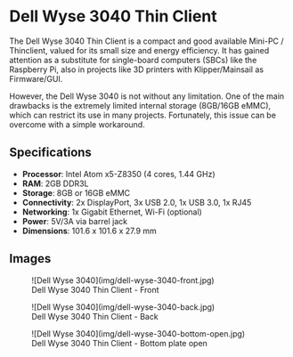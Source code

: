 # Dell Wyse 3040 Thin Client
The Dell Wyse 3040 Thin Client is a compact and good available Mini-PC /
Thinclient, valued for its small size and energy efficiency. It has gained
attention as a substitute for single-board computers (SBCs) like the Raspberry
Pi, also in projects like 3D printers with Klipper/Mainsail as Firmware/GUI.

However, the Dell Wyse 3040 is not without any limitation. One of the main
drawbacks is the extremely limited internal storage (8GB/16GB eMMC), which can
restrict its use in many projects. Fortunately, this issue can be overcome with
a simple workaround.

## Specifications
- **Processor**: Intel Atom x5-Z8350 (4 cores, 1.44 GHz)
- **RAM**: 2GB DDR3L
- **Storage**: 8GB or 16GB eMMC
- **Connectivity**: 2x DisplayPort, 3x USB 2.0, 1x USB 3.0, 1x RJ45
- **Networking**: 1x Gigabit Ethernet, Wi-Fi (optional)
- **Power**: 5V/3A via barrel jack
- **Dimensions**: 101.6 x 101.6 x 27.9 mm

## Images
<figure markdown="span">
    ![Dell Wyse 3040](img/dell-wyse-3040-front.jpg)
    <figcaption>Dell Wyse 3040 Thin Client - Front</figcaption>
</figure>

<figure markdown="span">
    ![Dell Wyse 3040](img/dell-wyse-3040-back.jpg)
    <figcaption>Dell Wyse 3040 Thin Client - Back</figcaption>
</figure>

<figure markdown="span">
    ![Dell Wyse 3040](img/dell-wyse-3040-bottom-open.jpg)
    <figcaption>Dell Wyse 3040 Thin Client - Bottom plate open</figcaption>
</figure>